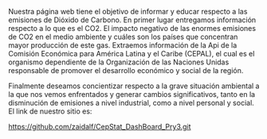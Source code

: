 Nuestra página web tiene el objetivo de informar y educar respecto a las emisiones de Dióxido de Carbono. En primer lugar entregamos información respecto a lo que es el CO2. El impacto negativo de las enormes emisiones de CO2 en el medio ambiente y cuáles son los países que concentran mayor producción de este gas. Extraemos información de la Api de la Comisión Económica para América Latina y el Caribe (CEPAL), el cual es el organismo dependiente de la Organización de las Naciones Unidas responsable de promover el desarrollo económico y social de la región.​

Finalmente deseamos concientizar respecto a la grave situación ambiental a la que nos vemos enfrentados y generar cambios significativos, tanto en la disminución de emisiones a nivel industrial, como a nivel personal y social. El link de nuestro sitio es: 

https://github.com/zaidalf/CepStat_DashBoard_Pry3.git